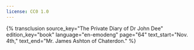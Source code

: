 ```yaml
---
license: CC0 1.0
---
```

{% transclusion
  source_key="The Private Diary of Dr John Dee"
  edition_key="book"
  language="en-emodeng"
  page="64"
  text_start="Nov. 4th,"
  text_end="Mr. James Ashton of Chaterdon."
%}
